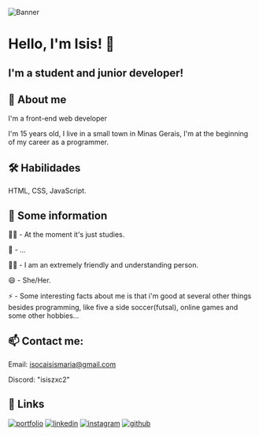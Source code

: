 
![Banner](pattern-github.png)

# Hello, I'm Isis! 👋
## I'm a student and junior developer!

## 🚀 About me
I'm a front-end web developer

I'm 15 years old, I live in a small town in Minas Gerais, I'm at the beginning of my career as a programmer.

## 🛠 Habilidades
HTML, CSS, JavaScript.

## 💁 Some information

👩‍💻 - At the moment it's just studies.

🧠 - ...

👯‍♀️ - I am an extremely friendly and understanding person.

😄 - She/Her.

⚡️ - Some interesting facts about me is that i'm good at several other things besides programming, like five a side soccer(futsal), online games and some other hobbies...

## 📫 Contact me:

Email: isocaisismaria@gmail.com

Discord: "isiszxc2"

## 🔗 Links
[![portfolio](https://img.shields.io/badge/my_portfolio-111?style=for-the-badge&logo=ko-fi&logoColor=white)]()
[![linkedin](https://img.shields.io/badge/linkedin-0A66C2?style=for-the-badge&logo=linkedin&logoColor=white)](https://www.linkedin.com/in/isis-maria-dos-santos-5991802b9/)
[![instagram](https://img.shields.io/badge/instagram-831d1c?style=for-the-badge&logo=instagram&logoColor=white)](https://www.instagram.com/isis_.00/)
[![github](https://img.shields.io/badge/github-000?style=for-the-badge&logo=github&logoColor=white)](https://github.com/isoc4)
